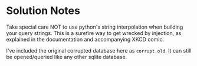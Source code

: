 # Solution Notes

Take special care NOT to use python's string interpolation when building your query strings. This is a surefire way to get wrecked by injection, as explained in the documentation and accompanying XKCD comic.

I've included the original corrupted database here as `corrupt.old`. It can still be opened/queried like any other sqlite database.
